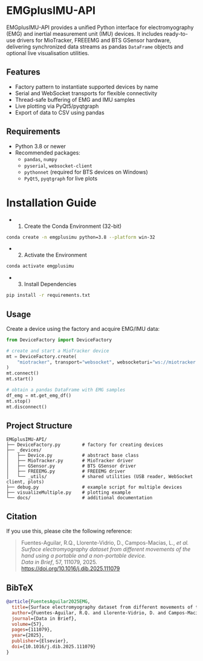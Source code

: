 # EMGplusIMU-API

EMGplusIMU-API provides a unified Python interface for electromyography (EMG) and inertial measurement unit (IMU) devices. It includes ready-to-use drivers for MioTracker, FREEEMG and BTS GSensor hardware, delivering synchronized data streams as pandas `DataFrame` objects and optional live visualisation utilities.

## Features
- Factory pattern to instantiate supported devices by name
- Serial and WebSocket transports for flexible connectivity
- Thread-safe buffering of EMG and IMU samples
- Live plotting via PyQt5/pyqtgraph
- Export of data to CSV using pandas

## Requirements
- Python 3.8 or newer
- Recommended packages:
  - `pandas`, `numpy`
  - `pyserial`, `websocket-client`
  - `pythonnet` (required for BTS devices on Windows)
  - `PyQt5`, `pyqtgraph` for live plots
# Installation Guide

- 1. Create the Conda Environment (32-bit)
```bash
conda create -n emgplusimu python=3.8 --platform win-32
```

- 2. Activate the Environment
```bash
conda activate emgplusimu
```

- 3. Install Dependencies
```bash
pip install -r requirements.txt
```



## Usage
Create a device using the factory and acquire EMG/IMU data:
```python
from DeviceFactory import DeviceFactory

# create and start a MioTracker device
mt = DeviceFactory.create(
    "miotracker", transport="websocket", websocketuri="ws://miotracker.local/start"
)
mt.connect()
mt.start()

# obtain a pandas DataFrame with EMG samples
df_emg = mt.get_emg_df()
mt.stop()
mt.disconnect()
```

## Project Structure
```
EMGplusIMU-API/
├── DeviceFactory.py        # factory for creating devices
├── _devices/
│   ├── Device.py           # abstract base class
│   ├── MioTracker.py       # MioTracker driver
│   ├── GSensor.py          # BTS GSensor driver
│   ├── FREEEMG.py          # FREEEMG driver
│   └── _utils/             # shared utilities (USB reader, WebSocket client, plots)
├── debug.py                # example script for multiple devices
├── visualizeMultiple.py    # plotting example
└── docs/                   # additional documentation
```

## Citation
If you use this, please cite the following reference:

> Fuentes-Aguilar, R.Q., Llorente-Vidrio, D., Campos-Macias, L., *et
> al.*\
> *Surface electromyography dataset from different movements of the hand
> using a portable and a non-portable device.*\
> *Data in Brief*, 57, 111079, 2025.\
> https://doi.org/10.1016/j.dib.2025.111079

## BibTeX

``` bibtex
@article{FuentesAguilar2025EMG,
  title={Surface electromyography dataset from different movements of the hand using a portable and a non-portable device},
  author={Fuentes-Aguilar, R.Q. and Llorente-Vidrio, D. and Campos-Macias, L. and others},
  journal={Data in Brief},
  volume={57},
  pages={111079},
  year={2025},
  publisher={Elsevier},
  doi={10.1016/j.dib.2025.111079}
}
